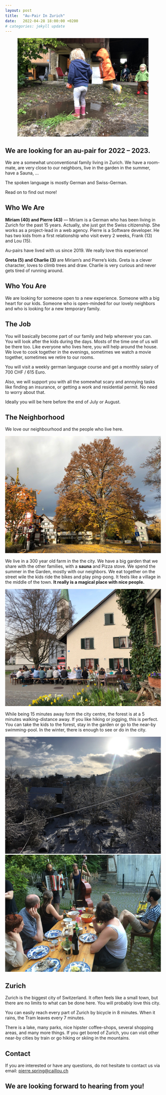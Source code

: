 ```yaml
---
layout: post
title:  "Au-Pair In Zurich"
date:   2022-04-28 18:00:00 +0200
# categories: jekyll update
---
```


<figure>
    <img src="images/3.jpg"
         alt="Child with water">
</figure>

## We are looking for an au-pair for&nbsp;2022&nbsp;–&nbsp;2023.

We are a somewhat unconventional family living in Zurich. We have a room-mate, are very close to our neighbors, live in the garden in the summer, have a Sauna, …

The spoken language is mostly German and Swiss-German.

Read on to find out more!

## Who We Are

**Miriam (40) and Pierre (43)** — Miriam is a German who has been living in Zurich for the past 15 years. Actually, she just got the Swiss citizenship. She works as a project-lead in a web agency. Pierre is a Software developer. He has two kids from a first relationship who visit every 2 weeks, Frank (13) and Lou (15).

Au-pairs have lived with us since 2019. We really love this experience!

**Greta (5) and Charlie (3)** are Miriam’s and Pierre’s kids. Greta is a clever character, loves to climb trees and draw. Charlie is very curious and never gets tired of running around.

## Who You Are


We are looking for someone open to a new experience. Someone with a big heart for our kids. Someone who is open-minded for our lovely neighbors and who is looking for a new temporary family.

## The Job


You will basically become part of our family and help wherever you can. You will look after the kids during the days. Mosts of the time one of us will be there too. Like everyone who lives here, you will help around the house. We love to cook together in the evenings, sometimes we watch a movie together, sometimes we retire to our rooms.

You will visit a weekly german language course and get a monthly salary of 700 CHF / 615 Euro.

Also, we will support you with all the somewhat scary and annoying tasks like finding an insurance, or getting a work and residential permit. No need to worry about that.

Ideally you will be here before the end of July or August.

## The Neighborhood


We love our neighbourhood and the people who live here.

<img src="images/kirchenplatz.jpg" loading="lazy">

We live in a 300 year old farm in the the city. We have a big garden that we share with the other families, with a **sauna** and Pizza stove. We spend the summer in the Garden, mostly with our neighbors. We eat together on the street wile the kids ride the bikes and play ping-pong. It feels like a village in the middle of the town. **It really is a magical place with nice people.**

<img src="images/9.jpg" loading="lazy">

While being 15 minutes away form the city centre, the forest is at a 5 minutes walking-distance away. If you like hiking or jogging, this is perfect. You can take the kids to the forest, stay in the garden or go to the near-by swimming-pool. In the winter, there is enough to see or do in the city.

<img src="images/8.jpg" loading="lazy">


<img src="images/7.jpg" loading="lazy">



## Zurich


Zurich is the biggest city of Switzerland. It often feels like a small town, but there are no limits to what can be done here. You will probably love this city.

You can easily reach every part of Zurich by bicycle in 8 minutes. When it rains, the Tram leaves every 7 minutes.



There is a lake, many parks, nice hipster coffee-shops, several shopping areas, and many more things. If you get bored of Zurich, you can visit other near-by cities by train or go hiking or skiing in the mountains.

## Contact


If you are interested or have any questions, do not hesitate to contact us via email: [pierre.spring@caillou.ch](mailto:pierre.spring@caillou.ch)


## We are looking forward to hearing from you!



